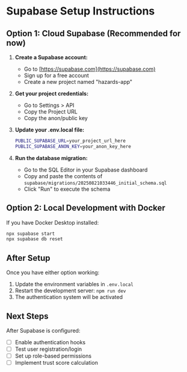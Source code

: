# Supabase Setup Instructions

## Option 1: Cloud Supabase (Recommended for now)

1. **Create a Supabase account:**
   - Go to [https://supabase.com](https://supabase.com)
   - Sign up for a free account
   - Create a new project named "hazards-app"

2. **Get your project credentials:**
   - Go to Settings > API
   - Copy the Project URL
   - Copy the anon/public key

3. **Update your .env.local file:**
   ```bash
   PUBLIC_SUPABASE_URL=your_project_url_here
   PUBLIC_SUPABASE_ANON_KEY=your_anon_key_here
   ```

4. **Run the database migration:**
   - Go to the SQL Editor in your Supabase dashboard
   - Copy and paste the contents of `supabase/migrations/20250821033446_initial_schema.sql`
   - Click "Run" to execute the schema

## Option 2: Local Development with Docker

If you have Docker Desktop installed:

```bash
npx supabase start
npx supabase db reset
```

## After Setup

Once you have either option working:

1. Update the environment variables in `.env.local`
2. Restart the development server: `npm run dev`
3. The authentication system will be activated

## Next Steps

After Supabase is configured:
- [ ] Enable authentication hooks
- [ ] Test user registration/login
- [ ] Set up role-based permissions
- [ ] Implement trust score calculation
